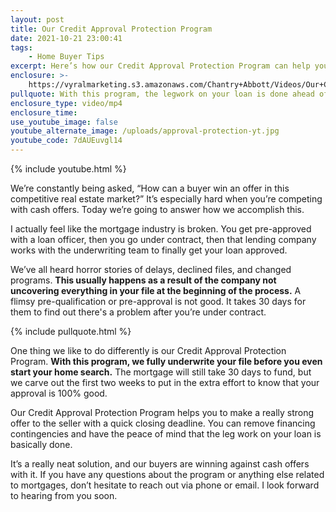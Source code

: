 ```yaml
---
layout: post
title: Our Credit Approval Protection Program
date: 2021-10-21 23:00:41
tags:
    - Home Buyer Tips
excerpt: Here’s how our Credit Approval Protection Program can help you win.
enclosure: >-
    https://vyralmarketing.s3.amazonaws.com/Chantry+Abbott/Videos/Our+Credit+Approval+Protection+Program.mp4
pullquote: With this program, the legwork on your loan is done ahead of time.
enclosure_type: video/mp4
enclosure_time:
use_youtube_image: false
youtube_alternate_image: /uploads/approval-protection-yt.jpg
youtube_code: 7dAUEuvgl14
---
```

{% include youtube.html %}

We’re constantly being asked, “How can a buyer win an offer in this competitive real estate market?” It’s especially hard when you’re competing with cash offers. Today we’re going to answer how we accomplish this.

I actually feel like the mortgage industry is broken. You get pre-approved with a loan officer, then you go under contract, then that lending company works with the underwriting team to finally get your loan approved.&nbsp;

We’ve all heard horror stories of delays, declined files, and changed programs. **This usually happens as a result of the company not uncovering everything in your file at the beginning of the process.** A flimsy pre-qualification or pre-approval is not good. It takes 30 days for them to find out there's a problem after you’re under contract.

{% include pullquote.html %}

One thing we like to do differently is our Credit Approval Protection Program. **With this program, we fully underwrite your file before you even start your home search.** The mortgage will still take 30 days to fund, but we carve out the first two weeks to put in the extra effort to know that your approval is 100% good.&nbsp;

Our Credit Approval Protection Program helps you to make a really strong offer to the seller with a quick closing deadline. You can remove financing contingencies and have the peace of mind that the leg work on your loan is basically done.

It’s a really neat solution, and our buyers are winning against cash offers with it. If you have any questions about the program or anything else related to mortgages, don’t hesitate to reach out via phone or email. I look forward to hearing from you soon.
